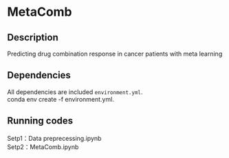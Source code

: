# MetaComb
## Description
Predicting drug combination response in cancer patients with meta learning

## Dependencies
All dependencies are included `environment.yml`.<bar>    
conda env create -f environment.yml.<bar> 

## Running codes
Setp1：Data preprecessing.ipynb   
Setp2：MetaComb.ipynb
